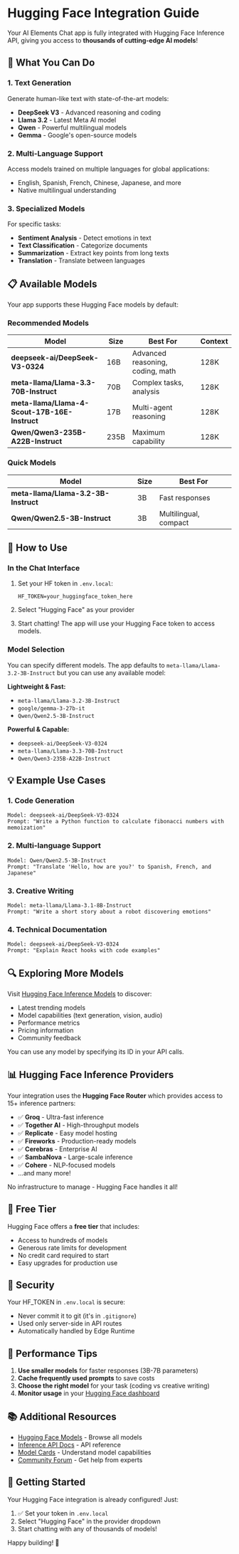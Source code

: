 # Hugging Face Integration Guide

Your AI Elements Chat app is fully integrated with Hugging Face Inference API, giving you access to **thousands of cutting-edge AI models**!

## 🚀 What You Can Do

### 1. **Text Generation**
Generate human-like text with state-of-the-art models:
- **DeepSeek V3** - Advanced reasoning and coding
- **Llama 3.2** - Latest Meta AI model
- **Qwen** - Powerful multilingual models
- **Gemma** - Google's open-source models

### 2. **Multi-Language Support**
Access models trained on multiple languages for global applications:
- English, Spanish, French, Chinese, Japanese, and more
- Native multilingual understanding

### 3. **Specialized Models**
For specific tasks:
- **Sentiment Analysis** - Detect emotions in text
- **Text Classification** - Categorize documents
- **Summarization** - Extract key points from long texts
- **Translation** - Translate between languages

## 📋 Available Models

Your app supports these Hugging Face models by default:

### Recommended Models

| Model | Size | Best For | Context |
|-------|------|----------|---------|
| **deepseek-ai/DeepSeek-V3-0324** | 16B | Advanced reasoning, coding, math | 128K |
| **meta-llama/Llama-3.3-70B-Instruct** | 70B | Complex tasks, analysis | 128K |
| **meta-llama/Llama-4-Scout-17B-16E-Instruct** | 17B | Multi-agent reasoning | 128K |
| **Qwen/Qwen3-235B-A22B-Instruct** | 235B | Maximum capability | 128K |

### Quick Models

| Model | Size | Best For |
|-------|------|----------|
| **meta-llama/Llama-3.2-3B-Instruct** | 3B | Fast responses |
| **Qwen/Qwen2.5-3B-Instruct** | 3B | Multilingual, compact |

## 🎯 How to Use

### In the Chat Interface

1. Set your HF token in `.env.local`:
   ```env
   HF_TOKEN=your_huggingface_token_here
   ```

2. Select "Hugging Face" as your provider

3. Start chatting! The app will use your Hugging Face token to access models.

### Model Selection

You can specify different models. The app defaults to `meta-llama/Llama-3.2-3B-Instruct` but you can use any available model:

**Lightweight & Fast:**
- `meta-llama/Llama-3.2-3B-Instruct`
- `google/gemma-3-27b-it`
- `Qwen/Qwen2.5-3B-Instruct`

**Powerful & Capable:**
- `deepseek-ai/DeepSeek-V3-0324`
- `meta-llama/Llama-3.3-70B-Instruct`
- `Qwen/Qwen3-235B-A22B-Instruct`

## 💡 Example Use Cases

### 1. **Code Generation**
```
Model: deepseek-ai/DeepSeek-V3-0324
Prompt: "Write a Python function to calculate fibonacci numbers with memoization"
```

### 2. **Multi-language Support**
```
Model: Qwen/Qwen2.5-3B-Instruct
Prompt: "Translate 'Hello, how are you?' to Spanish, French, and Japanese"
```

### 3. **Creative Writing**
```
Model: meta-llama/Llama-3.1-8B-Instruct
Prompt: "Write a short story about a robot discovering emotions"
```

### 4. **Technical Documentation**
```
Model: deepseek-ai/DeepSeek-V3-0324
Prompt: "Explain React hooks with code examples"
```

## 🔍 Exploring More Models

Visit [Hugging Face Inference Models](https://huggingface.co/inference/models) to discover:

- Latest trending models
- Model capabilities (text generation, vision, audio)
- Performance metrics
- Pricing information
- Community feedback

You can use any model by specifying its ID in your API calls.

## 📊 Hugging Face Inference Providers

Your integration uses the **Hugging Face Router** which provides access to 15+ inference partners:

- ✅ **Groq** - Ultra-fast inference
- ✅ **Together AI** - High-throughput models
- ✅ **Replicate** - Easy model hosting
- ✅ **Fireworks** - Production-ready models
- ✅ **Cerebras** - Enterprise AI
- ✅ **SambaNova** - Large-scale inference
- ✅ **Cohere** - NLP-focused models
- ...and many more!

No infrastructure to manage - Hugging Face handles it all!

## 🎨 Free Tier

Hugging Face offers a **free tier** that includes:
- Access to hundreds of models
- Generous rate limits for development
- No credit card required to start
- Easy upgrades for production use

## 🔐 Security

Your HF_TOKEN in `.env.local` is secure:
- Never commit it to git (it's in `.gitignore`)
- Used only server-side in API routes
- Automatically handled by Edge Runtime

## 🚀 Performance Tips

1. **Use smaller models** for faster responses (3B-7B parameters)
2. **Cache frequently used prompts** to save costs
3. **Choose the right model** for your task (coding vs creative writing)
4. **Monitor usage** in your [Hugging Face dashboard](https://huggingface.co/settings/billing)

## 📚 Additional Resources

- [Hugging Face Models](https://huggingface.co/models) - Browse all models
- [Inference API Docs](https://huggingface.co/docs/api-inference) - API reference
- [Model Cards](https://huggingface.co/docs/hub/models-cards) - Understand model capabilities
- [Community Forum](https://discuss.huggingface.co) - Get help from experts

## 🎉 Getting Started

Your Hugging Face integration is already configured! Just:

1. ✅ Set your token in `.env.local`
2. Select "Hugging Face" in the provider dropdown
3. Start chatting with any of thousands of models!

Happy building! 🚀

